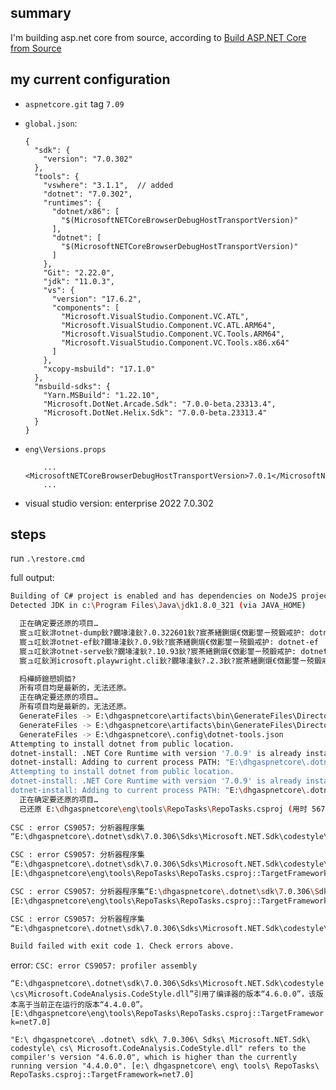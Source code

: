 ## summary

I'm building asp.net core from source, according to [Build ASP.NET Core from Source](https://github.com/dotnet/aspnetcore/blob/main/docs/BuildFromSource.md)

## my current configuration

- `aspnetcore.git` tag  `7.09`

- `global.json`:

  ```
  {
    "sdk": {
      "version": "7.0.302"
    },
    "tools": {
      "vswhere": "3.1.1",  // added
      "dotnet": "7.0.302",
      "runtimes": {
        "dotnet/x86": [
          "$(MicrosoftNETCoreBrowserDebugHostTransportVersion)"
        ],
        "dotnet": [
          "$(MicrosoftNETCoreBrowserDebugHostTransportVersion)"
        ]
      },
      "Git": "2.22.0",
      "jdk": "11.0.3",
      "vs": {
        "version": "17.6.2",
        "components": [
          "Microsoft.VisualStudio.Component.VC.ATL",
          "Microsoft.VisualStudio.Component.VC.ATL.ARM64",
          "Microsoft.VisualStudio.Component.VC.Tools.ARM64",
          "Microsoft.VisualStudio.Component.VC.Tools.x86.x64"
        ]
      },
      "xcopy-msbuild": "17.1.0"
    },
    "msbuild-sdks": {
      "Yarn.MSBuild": "1.22.10",
      "Microsoft.DotNet.Arcade.Sdk": "7.0.0-beta.23313.4",
      "Microsoft.DotNet.Helix.Sdk": "7.0.0-beta.23313.4"
    }
  }
  
  ```

  

- `eng\Versions.props`

  ```
      ...
  <MicrosoftNETCoreBrowserDebugHostTransportVersion>7.0.1</MicrosoftNETCoreBrowserDebugHostTransportVersion>
      ...
  ```

- visual studio version: enterprise 2022 7.0.302

## steps

run `.\restore.cmd`

full output:

```sh
Building of C# project is enabled and has dependencies on NodeJS projects. Building of NodeJS projects is enabled since node is detected in C:\Program Files.
Detected JDK in c:\Program Files\Java\jdk1.8.0_321 (via JAVA_HOME)

  正在确定要还原的项目…
  宸ュ叿鈥渄otnet-dump鈥?鐗堟湰鈥?.0.322601鈥?宸茶繕鍘熴€傚彲鐢ㄧ殑鍛戒护: dotnet-dump
  宸ュ叿鈥渄otnet-ef鈥?鐗堟湰鈥?.0.9鈥?宸茶繕鍘熴€傚彲鐢ㄧ殑鍛戒护: dotnet-ef
  宸ュ叿鈥渄otnet-serve鈥?鐗堟湰鈥?.10.93鈥?宸茶繕鍘熴€傚彲鐢ㄧ殑鍛戒护: dotnet-serve
  宸ュ叿鈥渕icrosoft.playwright.cli鈥?鐗堟湰鈥?.2.3鈥?宸茶繕鍘熴€傚彲鐢ㄧ殑鍛戒护: playwright

  杩樺師鎴愬姛銆?
  所有项目均是最新的，无法还原。
  正在确定要还原的项目…
  所有项目均是最新的，无法还原。
  GenerateFiles -> E:\dhgaspnetcore\artifacts\bin\GenerateFiles\Directory.Build.props
  GenerateFiles -> E:\dhgaspnetcore\artifacts\bin\GenerateFiles\Directory.Build.targets
  GenerateFiles -> E:\dhgaspnetcore\.config\dotnet-tools.json
Attempting to install dotnet from public location.
dotnet-install: .NET Core Runtime with version '7.0.9' is already installed.
dotnet-install: Adding to current process PATH: "E:\dhgaspnetcore\.dotnet\x86\". Note: This change will not be visible if PowerShell was run as a child process.
Attempting to install dotnet from public location.
dotnet-install: .NET Core Runtime with version '7.0.9' is already installed.
dotnet-install: Adding to current process PATH: "E:\dhgaspnetcore\.dotnet\". Note: This change will not be visible if PowerShell was run as a child process.
  正在确定要还原的项目…
  已还原 E:\dhgaspnetcore\eng\tools\RepoTasks\RepoTasks.csproj (用时 567 ms)。
  
CSC : error CS9057: 分析器程序集
“E:\dhgaspnetcore\.dotnet\sdk\7.0.306\Sdks\Microsoft.NET.Sdk\codestyle\cs\Microsoft.CodeAnalysis.CodeStyle.dll”引用了编译器的版本“4.6.0.0”，该版本高于当前正在运行的版本“4.4.0.0”。 [E:\dhgaspnetcore\eng\tools\RepoTasks\RepoTasks.csproj::TargetFramework=net7.0]

CSC : error CS9057: 分析器程序集
“E:\dhgaspnetcore\.dotnet\sdk\7.0.306\Sdks\Microsoft.NET.Sdk\codestyle\cs\Microsoft.CodeAnalysis.CSharp.CodeStyle.dll”引用了编译器的版本“4.6.0.0”，该版本高于当前正在运行的版本“4.4.0.0”。 
[E:\dhgaspnetcore\eng\tools\RepoTasks\RepoTasks.csproj::TargetFramework=net7.0]

CSC : error CS9057: 分析器程序集“E:\dhgaspnetcore\.dotnet\sdk\7.0.306\Sdks\Microsoft.NET.Sdk\codestyle\cs\Microsoft.CodeAnalysis.CodeStyle.dll”引用了编译器 的版本“4.6.0.0”，该版本高于当前正在运行的版本“4.4.0.0”。 
[E:\dhgaspnetcore\eng\tools\RepoTasks\RepoTasks.csproj::TargetFramework=net472]

CSC : error CS9057: 分析器程序集
“E:\dhgaspnetcore\.dotnet\sdk\7.0.306\Sdks\Microsoft.NET.Sdk\codestyle\cs\Microsoft.CodeAnalysis.CSharp.CodeStyle.dll”引用了编译器的版本“4.6.0.0”，该版本高于当前正在运行的版本“4.4.0.0”。 [E:\dhgaspnetcore\eng\tools\RepoTasks\RepoTasks.csproj::TargetFramework=net472]

Build failed with exit code 1. Check errors above.
```

error: `CSC: error CS9057: profiler assembly`

`“E:\dhgaspnetcore\.dotnet\sdk\7.0.306\Sdks\Microsoft.NET.Sdk\codestyle\cs\Microsoft.CodeAnalysis.CodeStyle.dll”引用了编译器的版本“4.6.0.0”，该版本高于当前正在运行的版本“4.4.0.0”。 [E:\dhgaspnetcore\eng\tools\RepoTasks\RepoTasks.csproj::TargetFramework=net7.0]`

`"E:\ dhgaspnetcore\ .dotnet\ sdk\ 7.0.306\ Sdks\ Microsoft.NET.Sdk\ codestyle\ cs\ Microsoft.CodeAnalysis.CodeStyle.dll" refers to the compiler's version "4.6.0.0", which is higher than the currently running version "4.4.0.0". [e:\ dhgaspnetcore\ eng\ tools\ RepoTasks\ RepoTasks.csproj::TargetFramework=net7.0]`